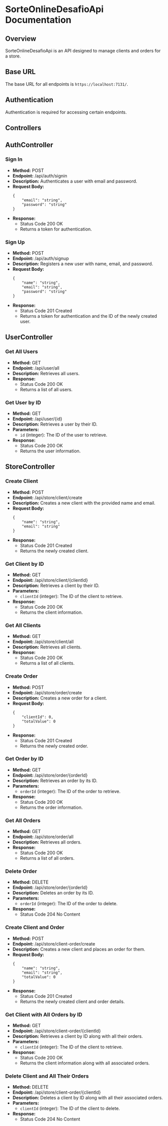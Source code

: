 # SorteOnlineDesafioApi Documentation

## Overview

SorteOnlineDesafioApi is an API designed to manage clients and orders for a store.

## Base URL

The base URL for all endpoints is `https://localhost:7131/`.

## Authentication

Authentication is required for accessing certain endpoints.

## Controllers

## AuthController

### Sign In

- **Method:** POST
- **Endpoint:** /api/auth/signin
- **Description:** Authenticates a user with email and password.
- **Request Body:**
	```
	{
		"email": "string",
		"password": "string"
	}
	```
- **Response:**
  - Status Code 200 OK
  - Returns a token for authentication.

### Sign Up

- **Method:** POST
- **Endpoint:** /api/auth/signup
- **Description:** Registers a new user with name, email, and password.
- **Request Body:**
	```
	{
		"name": "string",
		"email": "string",
		"password": "string"
	}
	```
- **Response:**
  - Status Code 201 Created
  - Returns a token for authentication and the ID of the newly created user.

## UserController

### Get All Users

- **Method:** GET
- **Endpoint:** /api/user/all
- **Description:** Retrieves all users.
- **Response:**
  - Status Code 200 OK
  - Returns a list of all users.

### Get User by ID

- **Method:** GET
- **Endpoint:** /api/user/{id}
- **Description:** Retrieves a user by their ID.
- **Parameters:**
  - `id` (integer): The ID of the user to retrieve.
- **Response:**
  - Status Code 200 OK
  - Returns the user information.

## StoreController

### Create Client

- **Method:** POST
- **Endpoint:** /api/store/client/create
- **Description:** Creates a new client with the provided name and email.
- **Request Body:**
	```
	{
		"name": "string",
		"email": "string"
	}
	```
- **Response:**
  - Status Code 201 Created
  - Returns the newly created client.

### Get Client by ID

- **Method:** GET
- **Endpoint:** /api/store/client/{clientId}
- **Description:** Retrieves a client by their ID.
- **Parameters:**
  - `clientId` (integer): The ID of the client to retrieve.
- **Response:**
  - Status Code 200 OK
  - Returns the client information.

### Get All Clients

- **Method:** GET
- **Endpoint:** /api/store/client/all
- **Description:** Retrieves all clients.
- **Response:**
  - Status Code 200 OK
  - Returns a list of all clients.

### Create Order

- **Method:** POST
- **Endpoint:** /api/store/order/create
- **Description:** Creates a new order for a client.
- **Request Body:**
	```
	{
		"clientId": 0,
		"totalValue": 0
	}
	```
- **Response:**
  - Status Code 201 Created
  - Returns the newly created order.

### Get Order by ID

- **Method:** GET
- **Endpoint:** /api/store/order/{orderId}
- **Description:** Retrieves an order by its ID.
- **Parameters:**
  - `orderId` (integer): The ID of the order to retrieve.
- **Response:**
  - Status Code 200 OK
  - Returns the order information.

### Get All Orders

- **Method:** GET
- **Endpoint:** /api/store/order/all
- **Description:** Retrieves all orders.
- **Response:**
  - Status Code 200 OK
  - Returns a list of all orders.

### Delete Order

- **Method:** DELETE
- **Endpoint:** /api/store/order/{orderId}
- **Description:** Deletes an order by its ID.
- **Parameters:**
  - `orderId` (integer): The ID of the order to delete.
- **Response:**
  - Status Code 204 No Content

### Create Client and Order

- **Method:** POST
- **Endpoint:** /api/store/client-order/create
- **Description:** Creates a new client and places an order for them.
- **Request Body:**
	```
	{
		"name": "string",
		"email": "string",
		"totalValue": 0
	}
	```
- **Response:**
  - Status Code 201 Created
  - Returns the newly created client and order details.

### Get Client with All Orders by ID

- **Method:** GET
- **Endpoint:** /api/store/client-order/{clientId}
- **Description:** Retrieves a client by ID along with all their orders.
- **Parameters:**
  - `clientId` (integer): The ID of the client to retrieve.
- **Response:**
  - Status Code 200 OK
  - Returns the client information along with all associated orders.

### Delete Client and All Their Orders

- **Method:** DELETE
- **Endpoint:** /api/store/client-order/{clientId}
- **Description:** Deletes a client by ID along with all their associated orders.
- **Parameters:**
  - `clientId` (integer): The ID of the client to delete.
- **Response:**
  - Status Code 204 No Content

